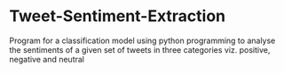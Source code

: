 # Tweet-Sentiment-Extraction
Program for a classification model using python programming to analyse the sentiments of a given set of tweets in three categories viz. positive, negative and neutral
